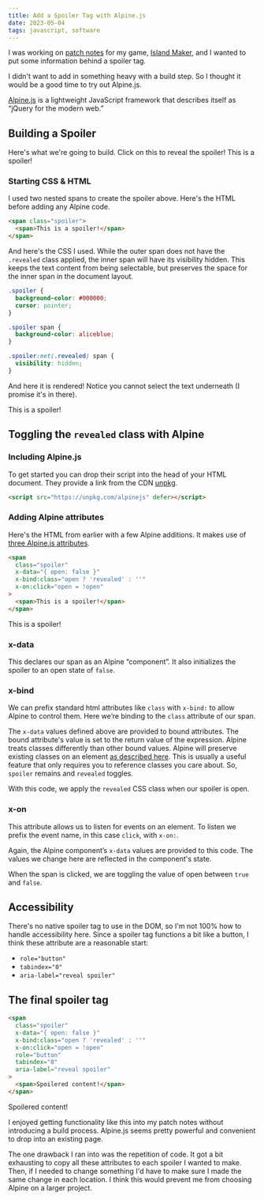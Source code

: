 ```yaml
---
title: Add a Spoiler Tag with Alpine.js
date: 2023-05-04
tags: javascript, software
---
```


I was working on [patch notes](https://r-k.io/island-maker) for my game, [Island Maker](https://rmkubik.itch.io/island-maker), and I wanted to put some information behind a spoiler tag.

I didn't want to add in something heavy with a build step. So I thought it would be a good time to try out Alpine.js.

[Alpine.js](https://alpinejs.dev/) is a lightweight JavaScript framework that describes itself as “jQuery for the modern web.”

## Building a Spoiler

<Head>
  <script src="https://unpkg.com/alpinejs" defer></script>
</Head>

<style>{`
  .spoiler {
    background-color: #000000;
    cursor: pointer;
  }
  .spoiler span {
    background-color: aliceblue;
  }
  .spoiler:not(.revealed) span {
    visibility: hidden;
  }
`}</style>

Here's what we're going to build. Click on this to reveal the spoiler!
<span
  className="spoiler"
  x-data="{open: false}"
  x-bind:class="{ revealed: open }"
  x-on:click="open = !open"
  role="button"
  tabIndex="0"
  aria-label="reveal spoiler">
<span>This is a spoiler!</span>
</span>

### Starting CSS & HTML

I used two nested spans to create the spoiler above. Here's the HTML before adding any Alpine code.

```html
<span class="spoiler">
  <span>This is a spoiler!</span>
</span>
```

And here's the CSS I used. While the outer span does not have the `.revealed` class applied, the inner span will have its visibility hidden. This keeps the text content from being selectable, but preserves the space for the inner span in the document layout.

```css
.spoiler {
  background-color: #000000;
  cursor: pointer;
}

.spoiler span {
  background-color: aliceblue;
}

.spoiler:not(.revealed) span {
  visibility: hidden;
}
```

And here it is rendered! Notice you cannot select the text underneath (I promise it's in there).

<p>
  <span
    className="spoiler"
  >
    <span>This is a spoiler!</span>
  </span>
</p>

## Toggling the `revealed` class with Alpine

### Including Alpine.js

To get started you can drop their script into the head of your HTML document. They provide a link from the CDN [unpkg](https://www.unpkg.com/).

```html
<script src="https://unpkg.com/alpinejs" defer></script>
```

### Adding Alpine attributes

Here's the HTML from earlier with a few Alpine additions. It makes use of [three Alpine.js attributes](https://alpinejs.dev/).

```html
<span
  class="spoiler"
  x-data="{ open: false }"
  x-bind:class="open ? 'revealed' : ''"
  x-on:click="open = !open"
>
  <span>This is a spoiler!</span>
</span>
```

<p>
  <span
    className="spoiler"
    x-data="{ open: false }"
    x-bind:class="open ? 'revealed' : ''"
    x-on:click="open = !open"
  >
    <span>This is a spoiler!</span>
  </span>
</p>

### x-data

This declares our span as an Alpine “component”. It also initializes the spoiler to an open state of `false`.

### x-bind

We can prefix standard html attributes like `class` with `x-bind:` to allow Alpine to control them. Here we’re binding to the `class` attribute of our span.

The `x-data` values defined above are provided to bound attributes. The bound attribute's value is set to the return value of the expression. <Note>Alpine treats classes differently than other bound values. Alpine will preserve existing classes on an element [as described here](https://alpinejs.dev/directives/bind#special-behavior). This is usually a useful feature that only requires you to reference classes you care about. So, `spoiler` remains and `revealed` toggles.</Note>

With this code, we apply the `revealed` CSS class when our spoiler is open.

### x-on

This attribute allows us to listen for events on an element. To listen we prefix the event name, in this case `click`, with `x-on:`.

Again, the Alpine component’s `x-data` values are provided to this code. The values we change here are reflected in the component's state.

When the span is clicked, we are toggling the value of open between `true` and `false`.

## Accessibility

There's no native spoiler tag to use in the DOM, so I'm not 100% how to handle accessibility here. Since a spoiler tag functions a bit like a button, I think these attribute are a reasonable start:

- `role="button"`
- `tabindex="0"`
- `aria-label="reveal spoiler" `

## The final spoiler tag

```html
<span
  class="spoiler"
  x-data="{ open: false }"
  x-bind:class="open ? 'revealed' : ''"
  x-on:click="open = !open"
  role="button"
  tabindex="0"
  aria-label="reveal spoiler"
>
  <span>Spoilered content!</span>
</span>
```

<p>
  <span
    class="spoiler"
    x-data="{ open: false }"
    x-bind:class="open ? 'revealed' : ''"
    x-on:click="open = !open"
    role="button"
    tabindex="0"
    aria-label="reveal spoiler"
  >
    <span>Spoilered content!</span>
  </span>
</p>

I enjoyed getting functionality like this into my patch notes without introducing a build process. Alpine.js seems pretty powerful and convenient to drop into an existing page.

The one drawback I ran into was the repetition of code. It got a bit exhausting to copy all these attributes to each spoiler I wanted to make. Then, if I needed to change something I'd have to make sure I made the same change in each location. I think this would prevent me from choosing Alpine on a larger project.
